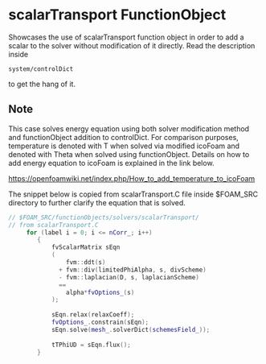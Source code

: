 # scalarTransport FunctionObject
Showcases the use of scalarTransport function object in order to add a scalar to the solver without modification of it directly.
Read the description inside 
```
system/controlDict
```
to get the hang of it.  
## Note
This case solves energy equation using both solver modification method and functionObject addition to controlDict. 
For comparison purposes, temperature is denoted with T when solved via modified icoFoam and denoted with Theta when solved using functionObject. 
Details on how to add energy equation to icoFoam is explained in the link below. 

https://openfoamwiki.net/index.php/How_to_add_temperature_to_icoFoam 

The snippet below is copied from scalarTransport.C file inside $FOAM_SRC directory to further clarify the equation that is solved.

```C++
// $FOAM_SRC/functionObjects/solvers/scalarTransport/
// from scalarTransport.C
     for (label i = 0; i <= nCorr_; i++)
        {
            fvScalarMatrix sEqn
            (
                fvm::ddt(s)
              + fvm::div(limitedPhiAlpha, s, divScheme)
              - fvm::laplacian(D, s, laplacianScheme)
              ==
                alpha*fvOptions_(s)
            );
 
            sEqn.relax(relaxCoeff);
            fvOptions_.constrain(sEqn);
            sEqn.solve(mesh_.solverDict(schemesField_));
 
            tTPhiUD = sEqn.flux();
        }
```

